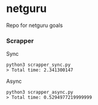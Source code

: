 # netguru

Repo for netguru goals


### Scrapper

Sync

```
python3 scrapper_sync.py
> Total time: 2.341300147
```

Async 

```
python3 scrapper_async.py
> Total time: 0.5294977219999999
```
